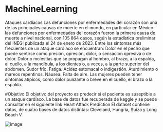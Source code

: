 # MachineLearning




Ataques cardíacos
Las defunciones por enfermedades del corazón son una de las principales causas de muerte en el mundo, en particular en México las defunciones por enfermedades del corazón fueron la primera causa de muerte a nivel nacional, con 105 864 casos, según la estadística preliminar del INEGI publicada el 24 de enero de 2023.
Entre los síntomas más frecuentes de un ataque cardíaco se encuentran:
Dolor en el pecho que puede sentirse como presión, opresión, dolor, o sensación opresiva o de dolor.
Dolor o molestias que se propagan al hombro, al brazo, a la espalda, al cuello, a la mandíbula, a los dientes o, a veces, a la parte superior del abdomen.
Sudor frío.
Fatiga.
Acidez estomacal o indigestión.
Aturdimiento o mareos repentinos.
Náusea.
Falta de aire.
Las mujeres pueden tener síntomas atípicos, como dolor punzante o breve en el cuello, el brazo o la espalda.


#Objetivo
El objetivo del proyecto es predecir si el paciente es suseptible a un ataque cardíaco.
La base de datos fue recuperada de kaggle y se puede consultar en el siguiente link Heart Attack Prediction
El dataset contiene datos, de cuatro bases de datos distintas: Cleveland, Hungría, Suiza y Long Beach V.


![image](https://github.com/user-attachments/assets/cf2005d5-4b19-42de-8228-c472c98ed462)
